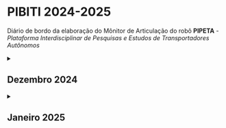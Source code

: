 # PIBITI 2024-2025

Diário de bordo da elaboração do Mônitor de Articulação do robô **PIPETA** - *Plataforma Interdisciplinar de Pesquisas e Estudos de Transportadores Autônomos*

<details><summary><h2>Dezembro 2024</h2></summary>

> ### [Monitor de articulação com MPU-6050](https://github.com/ThiagoSousa81/PIBITI/tree/main/12.24)

</details>

<details><summary><h2>Janeiro 2025</h2></summary>

> ### [Atualização de detalhes do modelo 01](https://github.com/ThiagoSousa81/PIBITI/tree/main/Modelo%2001/)

</details>
